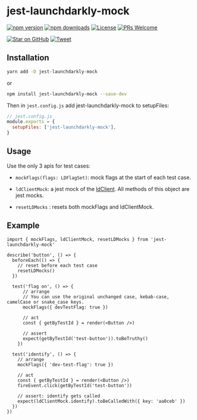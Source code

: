 # jest-launchdarkly-mock

[![npm version](https://img.shields.io/npm/v/jest-launchdarkly-mock.svg)](https://www.npmjs.com/package/jest-launchdarkly-mock) 
[![npm downloads](https://img.shields.io/npm/dm/jest-launchdarkly-mock.svg)](https://www.npmjs.com/package/jest-launchdarkly-mock)
[![License](https://img.shields.io/badge/License-Apache%202.0-blue.svg)](https://opensource.org/licenses/Apache-2.0)
[![PRs Welcome](https://img.shields.io/badge/PRs-welcome-brightgreen.svg)](http://makeapullrequest.com/)

[![Star on GitHub](https://img.shields.io/github/stars/launchdarkly-labs/jest-launchdarkly-mock?style=social)](https://github.com/launchdarkly-labs/jest-launchdarkly-mock/stargazers)
[![Tweet](https://img.shields.io/twitter/url/https/github.com/launchdarkly-labs/jest-launchdarkly-mock.svg?style=social)](https://twitter.com/intent/tweet?text=Check%20out%20jest-launchdarkly-mock%20by%20%40launchdarkly%20https%3A%2F%2Fgithub.com%2Flaunchdarkly-labs%2Fjest-launchdarkly-mock%20%F0%9F%91%8D)

## Installation

```bash
yarn add -D jest-launchdarkly-mock
```

or

```bash
npm install jest-launchdarkly-mock --save-dev
```

Then in `jest.config.js` add jest-launchdarkly-mock to setupFiles: 

```js
// jest.config.js
module.exports = {
  setupFiles: ['jest-launchdarkly-mock'],
}
```

## Usage
Use the only 3 apis for test cases:

* `mockFlags(flags: LDFlagSet)`: mock flags at the start of each test case.

* `ldClientMock`: a jest mock of the [ldClient](https://launchdarkly.github.io/js-client-sdk/interfaces/_launchdarkly_js_client_sdk_.ldclient.html). All
methods of this object are jest mocks.

* `resetLDMocks` : resets both mockFlags and ldClientMock.

## Example
```tsx
import { mockFlags, ldClientMock, resetLDMocks } from 'jest-launchdarkly-mock'

describe('button', () => {
  beforeEach(() => {
    // reset before each test case
    resetLDMocks()
  })

  test('flag on', () => {
      // arrange
      // You can use the original unchanged case, kebab-case, camelCase or snake_case keys.
      mockFlags({ devTestFlag: true })
  
      // act
      const { getByTestId } = render(<Button />)

      // assert
      expect(getByTestId('test-button')).toBeTruthy()
    })

  test('identify', () => {
    // arrange
    mockFlags({ 'dev-test-flag': true })
    
    // act
    const { getByTestId } = render(<Button />)
    fireEvent.click(getByTestId('test-button'))

    // assert: identify gets called
    expect(ldClientMock.identify).toBeCalledWith({ key: 'aa0ceb' })
  })
})

```
